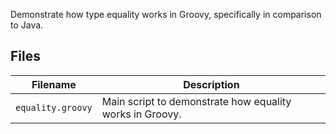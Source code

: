 Demonstrate how type equality works in Groovy, specifically in comparison to Java.

## Files

| Filename                   | Description                                                                 |
|----------------------------|-----------------------------------------------------------------------------|
| `equality.groovy`          | Main script to demonstrate how equality works in Groovy.                    |